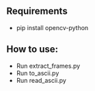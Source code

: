 ## Requirements
- pip install opencv-python

## How to use:
- Run extract_frames.py
- Run to_ascii.py
- Run read_ascii.py
